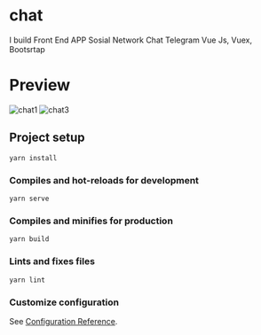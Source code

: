 # chat
I build Front End APP Sosial Network Chat Telegram Vue Js, Vuex, Bootsrtap

# Preview
![chat1](https://user-images.githubusercontent.com/58803465/95409474-e3901580-094b-11eb-9220-56150edc0eec.png)
![chat3](https://user-images.githubusercontent.com/58803465/95409509-f4d92200-094b-11eb-8e28-763ec67d37f7.png)



## Project setup
```
yarn install
```

### Compiles and hot-reloads for development
```
yarn serve
```

### Compiles and minifies for production
```
yarn build
```

### Lints and fixes files
```
yarn lint
```

### Customize configuration
See [Configuration Reference](https://cli.vuejs.org/config/).
